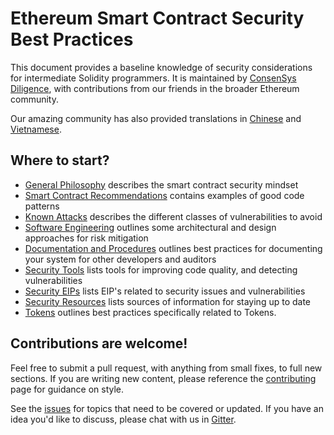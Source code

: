 # Ethereum Smart Contract Security Best Practices

This document provides a baseline knowledge of security considerations for intermediate Solidity programmers. It is maintained by [ConsenSys Diligence](https://consensys.net/diligence/), with contributions from our friends in the broader Ethereum community.

Our amazing community has also provided translations in [Chinese](https://github.com/ConsenSys/smart-contract-best-practices/blob/master/README-zh.md) and [Vietnamese](https://github.com/ConsenSys/smart-contract-best-practices/blob/master/README-vi.md).

## Where to start?

* [General Philosophy](./general_philosophy.md) describes the smart contract security mindset
* [Smart Contract Recommendations](./recommendations.md) contains examples of good code patterns
* [Known Attacks](./known_attacks.md) describes the different classes of vulnerabilities to avoid
* [Software Engineering](./software_engineering.md) outlines some architectural and design approaches for risk mitigation
* [Documentation and Procedures](./documentation_procedures.md) outlines best practices for documenting your system for other developers and auditors
* [Security Tools](./security_tools.md) lists tools for improving code quality, and detecting vulnerabilities
* [Security EIPs](./security_eips.md) lists EIP's related to security issues and vulnerabilities
* [Security Resources](./security_notifications.md) lists sources of information for staying up to date
* [Tokens](./tokens.md) outlines best practices specifically related to Tokens.

## Contributions are welcome!

Feel free to submit a pull request, with anything from small fixes, to full new sections. If you are writing new content, please reference the [contributing](./about/contributing.md) page for guidance on style.

See the [issues](https://github.com/ConsenSys/smart-contract-best-practices/issues) for topics that need to be covered or updated. If you have an idea you'd like to discuss, please chat with us in [Gitter](https://gitter.im/ConsenSys/smart-contract-best-practices).
